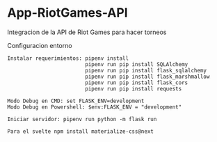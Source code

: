 # App-RiotGames-API
Integracion de la API de Riot Games para hacer torneos

Configuracion entorno

    Instalar requerimientos: pipenv install
                             pipenv run pip install SQLAlchemy
                             pipenv run pip install flask_sqlalchemy
                             pipenv run pip install flask_marshmallow
                             pipenv run pip install flask_cors
							 pipenv run pip install requests
                             
    Modo Debug en CMD: set FLASK_ENV=development
    Modo Debug en Powershell: $env:FLASK_ENV = "development"
    
    Iniciar servidor: pipenv run python -m flask run
	
	Para el svelte npm install materialize-css@next
    
    
    
